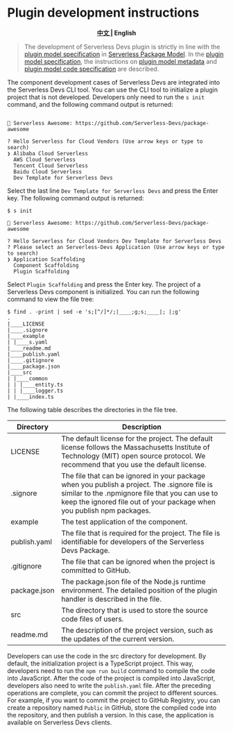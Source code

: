 # Plugin development instructions

<p align="center"><b> <a href="./readme.md"> 中文 </a> | English </b></p>

> The development of Serverless Devs plugin is strictly in line with the [plugin model specification](https://github.com/Serverless-Devs/Serverless-Devs/tree/master/spec/en/0.0.2/serverless_package_model/3.package_model.md#Plugin-model-specification) in [Serverless Package Model](https://github.com/Serverless-Devs/Serverless-Devs/tree/master/spec/en/0.0.2/serverless_package_model/readme.md). In the [plugin model specification](https://github.com/Serverless-Devs/Serverless-Devs/tree/master/spec/en/0.0.2/serverless_package_model/3.package_model.md#Plugin-model-specification), the instructions on [plugin model metadata](https://github.com/Serverless-Devs/Serverless-Devs/tree/master/spec/en/0.0.2/serverless_package_model/3.package_model.md#Plugin-model-specification) and [plugin model code specification](https://github.com/Serverless-Devs/Serverless-Devs/tree/master/spec/en/0.0.2/serverless_package_model/3.package_model.md#Plugin-model-metadata) are described. 

The component development cases of Serverless Devs are integrated into the Serverless Devs CLI tool. You can use the CLI tool to initialize a plugin project that is not developed. Developers only need to run the `s init` command, and the following command output is returned:

```shell script

🚀 Serverless Awesome: https://github.com/Serverless-Devs/package-awesome

? Hello Serverless for Cloud Vendors (Use arrow keys or type to search)
❯ Alibaba Cloud Serverless 
  AWS Cloud Serverless 
  Tencent Cloud Serverless 
  Baidu Cloud Serverless 
  Dev Template for Serverless Devs 
```

Select the last line `Dev Template for Serverless Devs` and press the Enter key. The following command output is returned: 

```shell script
$ s init

🚀 Serverless Awesome: https://github.com/Serverless-Devs/package-awesome

? Hello Serverless for Cloud Vendors Dev Template for Serverless Devs
? Please select an Serverless-Devs Application (Use arrow keys or type to search)
❯ Application Scaffolding 
  Component Scaffolding 
  Plugin Scaffolding 
```

Select `Plugin Scaffolding` and press the Enter key. The project of a Serverless Devs component is initialized. You can run the following command to view the file tree:

```shell script
$ find . -print | sed -e 's;[^/]*/;|____;g;s;____|; |;g'
.
|____LICENSE
|____.signore
|____example
| |____s.yaml
|____readme.md
|____publish.yaml
|____.gitignore
|____package.json
|____src
| |____common
| | |____entity.ts
| | |____logger.ts
| |____index.ts
```

The following table describes the directories in the file tree.

| Directory     | Description                                                  |
| ------------- | ------------------------------------------------------------ |
| LICENSE       | The default license for the project. The  default license follows the Massachusetts Institute of Technology (MIT) open  source protocol. We recommend that you use the default license. |
| .signore      | The file that can be ignored in your  package when you publish a project. The .signore file is similar to the .npmignore file that you can use to keep the ignored file out of your  package when you publish npm packages. |
| example       | The test application of the component.                       |
| publish.yaml  | The file that is required for the project.  The file is identifiable for developers of the Serverless Devs Package. |
| .gitignore    | The file that can be ignored when the  project is committed to GitHub. |
| package.json  | The package.json file of the Node.js  runtime environment. The detailed position of the plugin handler is  described in the file. |
| src           | The directory that is used to store the  source code files of users. |
| readme.md     | The description of the project version,  such as the updates of the current version. |


Developers can use the code in the src directory for development. By default, the initialization project is a TypeScript project. This way, developers need to run the `npm run build` command to compile the code into JavaScript. After the code of the project is compiled into JavaScript, developers also need to write the `publish.yaml` file. After the preceding operations are complete, you can commit the project to different sources. For example, if you want to commit the project to GitHub Registry, you can create a repository named `Public` in GitHub, store the compiled code into the repository, and then publish a version. In this case, the application is available on Serverless Devs clients. 

